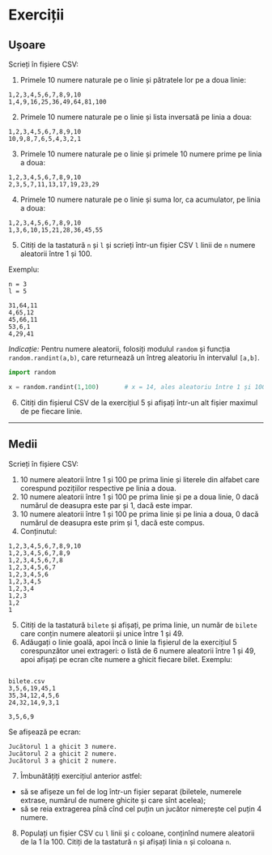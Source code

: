 # Exerciții

## Ușoare
Scrieți în fișiere CSV:

1. Primele 10 numere naturale pe o linie și pătratele lor pe a doua linie:

```csv
1,2,3,4,5,6,7,8,9,10
1,4,9,16,25,36,49,64,81,100
```

2. Primele 10 numere naturale pe o linie și lista inversată pe linia a doua:

```csv
1,2,3,4,5,6,7,8,9,10
10,9,8,7,6,5,4,3,2,1
```

3. Primele 10 numere naturale pe o linie și primele 10 numere prime pe linia a doua:

```csv
1,2,3,4,5,6,7,8,9,10
2,3,5,7,11,13,17,19,23,29
```

4. Primele 10 numere naturale pe o linie și suma lor, ca acumulator, pe linia a doua:

```csv
1,2,3,4,5,6,7,8,9,10
1,3,6,10,15,21,28,36,45,55
```

5. Citiți de la tastatură `n` și `l` și scrieți într-un fișier CSV `l` linii de `n` numere aleatorii între 1 și 100.

Exemplu:

```
n = 3
l = 5

31,64,11
4,65,12
45,66,11
53,6,1
4,29,41
```

*Indicație:* Pentru numere aleatorii, folosiți modulul `random` și funcția `random.randint(a,b)`, care returnează un întreg aleatoriu în intervalul `[a,b]`.

```python
import random

x = random.randint(1,100)       # x = 14, ales aleatoriu între 1 și 100 (inclusiv)
```

6. Citiți din fișierul CSV de la exercițiul 5 și afișați într-un alt fișier maximul de pe fiecare linie.

---

## Medii

Scrieți în fișiere CSV:

1. 10 numere aleatorii între 1 și 100 pe prima linie și literele din alfabet care corespund pozițiilor respective pe linia a doua.
2. 10 numere aleatorii între 1 și 100 pe prima linie și pe a doua linie, 0 dacă numărul de deasupra este par și 1, dacă este impar.
3. 10 numere aleatorii între 1 și 100 pe prima linie și pe linia a doua, 0 dacă numărul de deasupra este prim și 1, dacă este compus.
4. Conținutul:
```csv
1,2,3,4,5,6,7,8,9,10
1,2,3,4,5,6,7,8,9
1,2,3,4,5,6,7,8
1,2,3,4,5,6,7
1,2,3,4,5,6
1,2,3,4,5
1,2,3,4
1,2,3
1,2
1
```
5. Citiți de la tastatură `bilete` și afișați, pe prima linie, un număr de `bilete` care conțin numere aleatorii și unice între 1 și 49.
6. Adăugați o linie goală, apoi încă o linie la fișierul de la exercițiul 5 corespunzător unei extrageri: o listă de 6 numere aleatorii între 1 și 49, apoi afișați pe ecran cîte numere a ghicit fiecare bilet.
Exemplu:
```csv

bilete.csv
3,5,6,19,45,1
35,34,12,4,5,6
24,32,14,9,3,1

3,5,6,9
```

Se afișează pe ecran:

```
Jucătorul 1 a ghicit 3 numere.
Jucătorul 2 a ghicit 2 numere.
Jucătorul 3 a ghicit 2 numere.
```

7. Îmbunătățiți exercițiul anterior astfel:
- să se afișeze un fel de log într-un fișier separat (biletele, numerele extrase, numărul de numere ghicite și care sînt acelea);
- să se reia extragerea pînă cînd cel puțin un jucător nimerește cel puțin 4 numere.

8. Populați un fișier CSV cu `l` linii și `c` coloane, conținînd numere aleatorii de la 1 la 100. Citiți de la tastatură `n` și afișați linia `n` și coloana `n`.